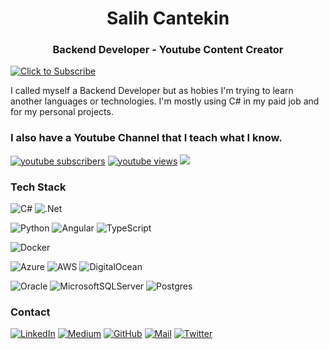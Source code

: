 <h1 align="center">Salih Cantekin </h1>
<h3 align="center"> Backend Developer - Youtube Content Creator </h3>

[![Click to Subscribe](https://img.shields.io/youtube/channel/subscribers/UCPGldHdbmVoh-RTtMgnUPKA?style=social "Click to Subscribe")](https://www.youtube.com/channel/UCPGldHdbmVoh-RTtMgnUPKA?sub_confirmation=1)


I called myself a Backend Developer but as hobies I'm trying to learn another languages or technologies. I'm mostly using C# in my paid job and for my personal projects.


<p align="center">
<h3> I also have a Youtube Channel that I teach what I know. </h3>
  <a href="https://www.youtube.com/channel/UCPGldHdbmVoh-RTtMgnUPKA?sub_confirmation=1">
      <img alt="youtube subscribers" title="Subscribe to my YouTube channel" src="https://freshidea.com/jonah/youtube-api/subscribers-badge.php?label=Subscribers&style=for-the-badge&color=red&labelColor=ce4630"/></a> 
    <a href="https://www.youtube.com/channel/UCPGldHdbmVoh-RTtMgnUPKA">
      <img alt="youtube views" title="YouTube views" src="https://freshidea.com/jonah/youtube-api/view-count-badge.php?label=View+Count&style=for-the-badge&color=blue&labelColor=0b689d"/></a>
  <a href="https://discord.gg/fPrdqh3Zfu" alt="Dev Pro Tips Discussion & Support Server">
    <img src="https://img.shields.io/discord/833813952194543667?color=7289DA&labelColor=4a64bd&logo=discord&logoColor=white&style=for-the-badge"/></a>
</p>

### Tech Stack
![C#](https://img.shields.io/badge/c%23-%23239120.svg?style=for-the-badge&logo=c-sharp&logoColor=white)
![.Net](https://img.shields.io/badge/.NET-5C2D91?style=for-the-badge&logo=.net&logoColor=white)

![Python](https://img.shields.io/badge/python-3670A0?style=for-the-badge&logo=python&logoColor=ffdd54)
![Angular](https://img.shields.io/badge/angular-%23DD0031.svg?style=for-the-badge&logo=angular&logoColor=white)
![TypeScript](https://img.shields.io/badge/typescript-%23007ACC.svg?style=for-the-badge&logo=typescript&logoColor=white)

![Docker](https://img.shields.io/badge/docker-%230db7ed.svg?style=for-the-badge&logo=docker&logoColor=white)

![Azure](https://img.shields.io/badge/azure-%230072C6.svg?style=for-the-badge&logo=microsoftazure&logoColor=white)
![AWS](https://img.shields.io/badge/AWS-%23FF9900.svg?style=for-the-badge&logo=amazon-aws&logoColor=white)
![DigitalOcean](https://img.shields.io/badge/DigitalOcean-%230167ff.svg?style=for-the-badge&logo=digitalOcean&logoColor=white)

![Oracle](https://img.shields.io/badge/Oracle-F80000?style=for-the-badge&logo=oracle&logoColor=white)
![MicrosoftSQLServer](https://img.shields.io/badge/Microsoft%20SQL%20Sever-CC2927?style=for-the-badge&logo=microsoft%20sql%20server&logoColor=white)
![Postgres](https://img.shields.io/badge/postgres-%23316192.svg?style=for-the-badge&logo=postgresql&logoColor=white)





### Contact
[![LinkedIn](https://img.shields.io/badge/linkedin-%230077B5.svg?style=for-the-badge&logo=linkedin&logoColor=white)](https://www.linkedin.com/in/salih-cantekin/)
[![Medium](https://img.shields.io/badge/Medium-12100E?style=for-the-badge&logo=medium&logoColor=white)](https://salihcantekin.medium.com/)
[![GitHub](https://img.shields.io/badge/github-%23121011.svg?style=for-the-badge&logo=github&logoColor=white)](https://github.com/salihcantekin/salihcantekin)
[![Mail](https://img.shields.io/badge/Gmail-D14836?style=for-the-badge&logo=gmail&logoColor=white)](mailto:salihcantekin@gmail.com)
[![Twitter](https://img.shields.io/badge/<handle>-%231DA1F2.svg?style=for-the-badge&logo=Twitter&logoColor=white)](https://twitter.com/SalihCantekin)
